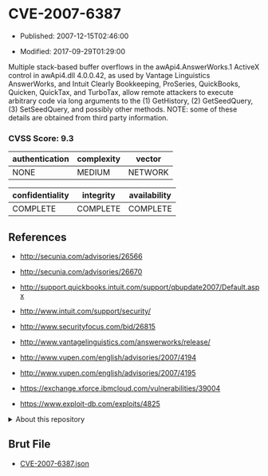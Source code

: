 # CVE-2007-6387

- Published: 2007-12-15T02:46:00

- Modified: 2017-09-29T01:29:00

Multiple stack-based buffer overflows in the awApi4.AnswerWorks.1 ActiveX control in awApi4.dll 4.0.0.42, as used by Vantage Linguistics AnswerWorks, and Intuit Clearly Bookkeeping, ProSeries, QuickBooks, Quicken, QuickTax, and TurboTax, allow remote attackers to execute arbitrary code via long arguments to the (1) GetHistory, (2) GetSeedQuery, (3) SetSeedQuery, and possibly other methods.  NOTE: some of these details are obtained from third party information.

### CVSS Score: **9.3**

| authentication | complexity | vector |
| --- | --- | --- |
| NONE | MEDIUM | NETWORK |

| confidentiality | integrity | availability |
| --- | --- | --- |
| COMPLETE | COMPLETE | COMPLETE |

## References

* http://secunia.com/advisories/26566

* http://secunia.com/advisories/26670

* http://support.quickbooks.intuit.com/support/qbupdate2007/Default.aspx

* http://www.intuit.com/support/security/

* http://www.securityfocus.com/bid/26815

* http://www.vantagelinguistics.com/answerworks/release/

* http://www.vupen.com/english/advisories/2007/4194

* http://www.vupen.com/english/advisories/2007/4195

* https://exchange.xforce.ibmcloud.com/vulnerabilities/39004

* https://www.exploit-db.com/exploits/4825

<details>
<summary>About this repository</summary> 

  This repository is part of the project [Live Hack CVE](https://github.com/Live-Hack-CVE). Main website can be found [www.live-hack.org](https://www.live-hack.org) 
  
  Made by [Sn0wAlice](https://github.com/Sn0wAlice) for the people that care about security and need to have a feed of the latest CVEs. Hope you enjoy it, don't forget to star the repo and follow me on [Twitter](https://twitter.com/Sn0wAlice) and [Github](https://github.com/Sn0wAlice). And that is my [personnal website](https://www.alice-snow.me/)

  - [Home Page](https://github.com/Live-Hack-CVE)
  - [Framework](https://github.com/Live-Hack-CVE/cve-framework)
  - [CVE database](https://github.com/Live-Hack-CVE/full_database)
  - [Changelog](https://github.com/Live-Hack-CVE/Changelog)
</details>

## Brut File

* [CVE-2007-6387.json](https://raw.githubusercontent.com/Live-Hack-CVE/full_database/main/cves/2007/CVE-2007-6387.json)

